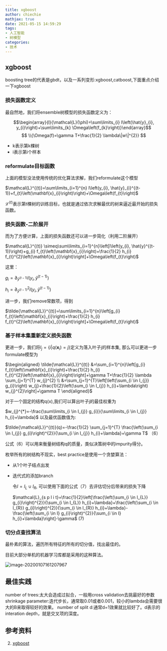 ```yaml
---
title: xgboost
author: chiechie
mathjax: true
date: 2021-05-15 14:59:29
tags:
- 人工智能
- 树模型
categories:
- 技术
---
```



## xgboost

boosting tree的代表是gbdt，以及一系列变形:xgboost,catboost,下面重点介绍一下xgboost

### 损失函数定义

最自然地，我们将ensemble树模型的损失函数定义为：

$$\begin{array}{l}{\mathcal{L}(\phi)=\sum\limits_{i} l\left(\hat{y}_{i}, y_{i}\right)+\sum\limits_{k} \Omega\left(f_{k}\right)}\end{array}$$
$$ \\{\Omega(f)=\gamma T+\frac{1}{2} \lambda\|w\|^{2}} $$

- k表示第k棵树
- i表示第i个样本

### reformulate目标函数

上面的模型没法使用传统的优化算法求解，我们reformulate这个模型

$\mathcal{L}^{(t)}=\sum\limits_{i=1}^{n} l\left(y_{i}, \hat{y}_{i}^{(t-1)}+f_{t}\left(\mathbf{x}_{i}\right)\right)+\Omega\left(f_{t}\right)$

$\mathcal{L}^{(t)}$表示第t棵树的训练目标，也就是通过依次求解最优的树来逼近最开始的损失函数。

### 损失函数-二阶展开

而为了方便计算，上面的损失函数还可以进一步简化（利用二阶展开）

$\mathcal{L}^{(t)} \simeq\sum\limits_{i=1}^{n}\left[l\left(y_{i}, \hat{y}^{(t-1)}\right)+g_{i} f_{t}\left(\mathbf{x}_{i}\right)+\frac{1}{2} h_{i} f_{t}^{2}\left(\mathbf{x}_{i}\right)\right]+\Omega\left(f_{t}\right)$

这里：

$g_{i}=\partial_{\hat{y}^{(t-1) }}l\left(y_{i}, \hat{y}^{(t-1)}\right)$

$h_{i}=\partial_{\hat y^{(t-1)}}^{2} l\left(y_{i}, \hat{y}^{(t-1)}\right)$

进一步，我们remove常数项，得到

$\tilde{\mathcal{L}}^{(t)}=\sum\limits_{i=1}^{n}\left[g_{i} f_{t}\left(\mathbf{x}_{i}\right)+\frac{1}{2} h_{i} f_{t}^{2}\left(\mathbf{x}_{i}\right)\right]+\Omega\left(f_{t}\right)$

### 基于样本集重新定义损失函数

更进一步，我们将$I_{j}=\left\{i | q\left(\mathbf{x}_{i}\right)=j\right\}$定义为落入叶子j的样本集, 那么可以更进一步formulate模型为

$\begin{aligned} \tilde{\mathcal{L}}^{(t)} &=\sum_{i=1}^{n}\left[g_{i} f_{t}\left(\mathbf{x}_{i}\right)+\frac{1}{2} h_{i} f_{t}^{2}\left(\mathbf{x}_{i}\right)\right]+\gamma T+\frac{1}{2} \lambda \sum_{j=1}^{T} w_{j}^{2} \\ &=\sum_{j=1}^{T}\left[\left(\sum_{i \in I_{j}} g_{i}\right) w_{j}+\frac{1}{2}\left(\sum_{i \in I_{j}} h_{i}+\lambda\right) w_{j}^{2}\right]+\gamma T \end{aligned}$

对于一个固定的结构q(x),我们可以算出叶子j的最佳权重为

$w_{j}^{*}=-\frac{\sum\limits_{i \in I_{j}} g_{i}}{\sum\limits_{i \in I_{j}} h_{i}+\lambda}$
以及最优函数值为:

$\tilde{\mathcal{L}}^{(t)}(q)=-\frac{1}{2} \sum_{j=1}^{T} \frac{\left(\sum_{i \in I_{j}} g_{i}\right)^{2}}{\sum_{i \in I_{j}} h_{i}+\lambda}+\gamma T$  （6）

公式（6）可以用来衡量树结构q的质量，类似决策树中的impurity得分。

枚举所有的树结构不现实，best practice是使用一个贪婪算法：

- 从1个叶子结点出发
- 迭代式的添加branch

  令$I=I_{L} \cup I_{R}$, 可以使用下面的公式（7）去评估切分后带来的损失下降

  $\mathcal{L}_{s p l i t}=\frac{1}{2}\left[\frac{\left(\sum_{i \in I_{L}} g_{i}\right)^{2}}{\sum_{i \in I_{L}} h_{i}+\lambda}+\frac{\left(\sum_{i \in I_{R}} g_{i}\right)^{2}}{\sum_{i \in I_{R}} h_{i}+\lambda}-\frac{\left(\sum_{i \in I} g_{i}\right)^{2}}{\sum_{i \in I} h_{i}+\lambda}\right]-\gamma$     (7)

### 切分点查找算法

最朴素的算法，遍历所有特征的所有的切分值，找出最佳的。

目前大部分单机的机器学习库都是采用的这种算法。

![image-20200107161207967](../_image/image-20200107161207967.png)


## 最佳实践

number of trees:太大会造成过拟合，一般用cross validation去挑最好的参数
shrinkage  parameter:迭代步长，通常取0.01或者0.001，较小的lambda会需要很大的B来取得较好的效果。
number  of  split d:通常d=1效果就比较好了。d表示的interation depth，就是交叉项的深度。










## 参考资料
2. [xgboost](https://arxiv.org/pdf/1603.02754.pdf)